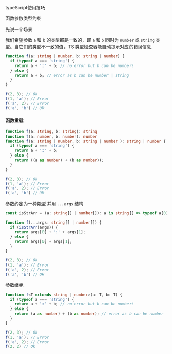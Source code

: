 typeScript使用技巧



函数参数类型约束

先说一个场景

我们希望参数 `a` 和 `b` 的类型都是一致的，即 `a` 和 `b` 同时为 `number` 或 `string` 类型。当它们的类型不一致的值，TS 类型检查器能自动提示对应的错误信息

```typescript
function f(a: string | number, b: string | number) {
  if (typeof a === 'string') {
    return a + ':' + b; // no error but b can be number!
  } else {
    return a + b; // error as b can be number | string
  }
}

f(2, 3); // Ok
f(1, 'a'); // Error
f('a', 2); // Error
f('a', 'b') // Ok
```



#### 函数重载

```ts
function f(a: string, b: string): string
function f(a: number, b: number): number
function f(a: string | number, b: string | number ): string | number {
  if (typeof a === 'string') {
    return a + ':' + b;
  } else {
    return ((a as number) + (b as number));
  }
}

f(2, 3); // Ok
f(1, 'a'); // Error
f('a', 2); // Error
f('a', 'b') // Ok
```

参数约定为一种类型 并用  `...args` 结构 

```ts
const isStrArr = (a: string[] | number[]): a is string[] => typeof a[0] === 'string'

function f(...args: string[] | number[]) {
  if (isStrArr(args)) {
    return args[0] + ':' + args[1];
  } else {
    return args[0] + args[1];
  }
}

f(2, 3); // Ok
f(1, 'a'); // Error
f('a', 2); // Error
f('a', 'b') // Ok
```

参数继承 

```ts
function f<T extends string | number>(a: T, b: T) {
  if (typeof a === 'string') {
    return a + ':' + b; // no error but b can be number!
  } else {
    return (a as number) + (b as number); // error as b can be number | string
  }
}

f(2, 3); // Ok
f(1, 'a'); // Error
f('a', 2); // Error
f(2, 2) // Ok
```

